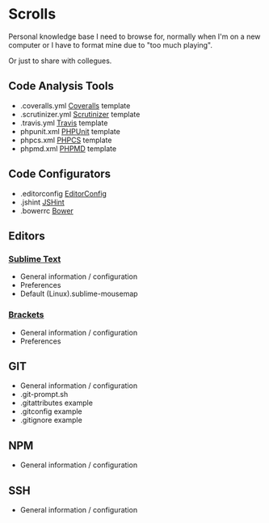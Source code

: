 # Scrolls

Personal knowledge base I need to browse for, normally when I'm on
a new computer or I have to format mine due to "too much playing".

Or just to share with collegues.

## Code Analysis Tools

* .coveralls.yml [Coveralls](https://coveralls.io/) template
* .scrutinizer.yml [Scrutinizer](https://scrutinizer-ci.com/) template
* .travis.yml [Travis](https://travis-ci.org/) template
* phpunit.xml [PHPUnit](https://phpunit.de/) template
* phpcs.xml [PHPCS](https://github.com/squizlabs/PHP_CodeSniffer) template
* phpmd.xml [PHPMD](https://github.com/phpmd/phpmd) template

## Code Configurators

* .editorconfig [EditorConfig](http://editorconfig.org/)
* .jshint [JSHint](http://jshint.com/)
* .bowerrc [Bower](http://bower.io/)

## Editors

### [Sublime Text](http://www.sublimetext.com/)

* General information / configuration
* Preferences
* Default (Linux).sublime-mousemap

### [Brackets](http://brackets.io/)

* General information / configuration
* Preferences

## GIT

* General information / configuration
* .git-prompt.sh
* .gitattributes example
* .gitconfig example
* .gitignore example

## NPM

* General information / configuration

## SSH

* General information / configuration
